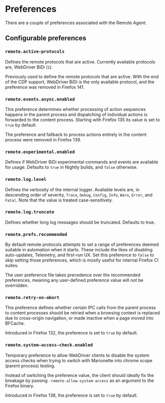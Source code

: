 # Preferences

There are a couple of preferences associated with the Remote Agent:

## Configurable preferences

### `remote.active-protocols`

Defines the remote protocols that are active. Currently available protocols are,
WebDriver BiDi (`1`).

Previously used to define the remote protocols that are active. With the end
of the CDP support, WebDriver BiDi is the only available protocol, and the
preference was removed in Firefox 141.

### `remote.events.async.enabled`

This preference determines whether processing of action sequences happens in the
parent process and dispatching of individual actions is forwarded to the content
process. Starting with Firefox 135 its value is set to `true` by default.

The preference and fallback to process actions entirely in the content process
were removed in Firefox 139.

### `remote.experimental.enabled`

Defines if WebDriver BiDi experimental commands and events are available for usage.
Defaults to `true` in Nightly builds, and `false` otherwise.

### `remote.log.level`

Defines the verbosity of the internal logger.  Available levels
are, in descending order of severity, `Trace`, `Debug`, `Config`,
`Info`, `Warn`, `Error`, and `Fatal`.  Note that the value is
treated case-sensitively.

### `remote.log.truncate`

Defines whether long log messages should be truncated. Defaults to true.

### `remote.prefs.recommended`

By default remote protocols attempts to set a range of preferences deemed
suitable in automation when it starts.  These include the likes of
disabling auto-updates, Telemetry, and first-run UX. Set this preference to
`false` to skip setting those preferences, which is mostly useful for internal
Firefox CI suites.

The user preference file takes precedence over the recommended
preferences, meaning any user-defined preference value will not be
overridden.

### `remote.retry-on-abort`

This preference defines whether certain IPC calls from the parent process to
content processes should be retried when a browsing context is replaced due
to cross-origin navigation, or made inactive when a page moved into BFCache.

Introduced in Firefox 132, the preference is set to `true` by default.

### `remote.system-access-check.enabled`

Temporary preference to allow WebDriver clients to disable the system access checks
when trying to switch with Marionette into chrome scope (parent process) testing.

Instead of switching the preference value, the client should ideally fix the breakage
by passing `-remote-allow-system-access` as an argument to the Firefox binary.

Introduced in Firefox 138, the preference is set to `true` by default.
